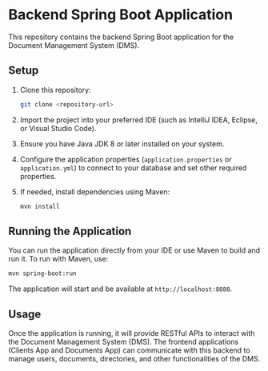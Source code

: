 # Backend Spring Boot Application

This repository contains the backend Spring Boot application for the Document Management System (DMS).

## Setup

1. Clone this repository:
   ```sh
   git clone <repository-url>
   ```

2. Import the project into your preferred IDE (such as IntelliJ IDEA, Eclipse, or Visual Studio Code).

3. Ensure you have Java JDK 8 or later installed on your system.

4. Configure the application properties (`application.properties` or `application.yml`) to connect to your database and set other required properties.

5. If needed, install dependencies using Maven:
   ```sh
   mvn install
   ```

## Running the Application

You can run the application directly from your IDE or use Maven to build and run it. To run with Maven, use:
   ```sh
   mvn spring-boot:run
   ```

The application will start and be available at `http://localhost:8080`.

## Usage

Once the application is running, it will provide RESTful APIs to interact with the Document Management System (DMS). The frontend applications (Clients App and Documents App) can communicate with this backend to manage users, documents, directories, and other functionalities of the DMS.
